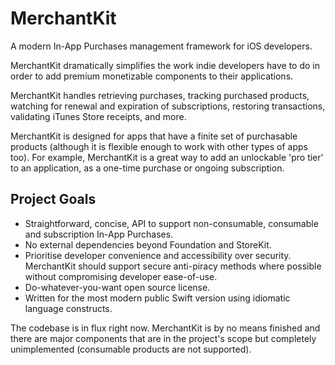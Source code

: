 # MerchantKit
A modern In-App Purchases management framework for iOS developers.

MerchantKit dramatically simplifies the work indie developers have to do in order to add premium monetizable components to their applications.

MerchantKit handles retrieving purchases, tracking purchased products, watching for renewal and expiration of subscriptions, restoring transactions, validating iTunes Store receipts, and more. 

MerchantKit is designed for apps that have a finite set of purchasable products (although it is flexible enough to work with other types of apps too). For example, MerchantKit is a great way to add an unlockable 'pro tier' to an application, as a one-time purchase or ongoing subscription.

## Project Goals

- Straightforward, concise, API to support non-consumable, consumable and subscription In-App Purchases.
- No external dependencies beyond Foundation and StoreKit.
- Prioritise developer convenience and accessibility over security. MerchantKit should support secure anti-piracy methods where possible without compromising developer ease-of-use.
- Do-whatever-you-want open source license.
- Written for the most modern public Swift version using idiomatic language constructs.

The codebase is in flux right now. MerchantKit is by no means finished and there are major components that are in the project's scope but completely unimplemented (consumable products are not supported). 
